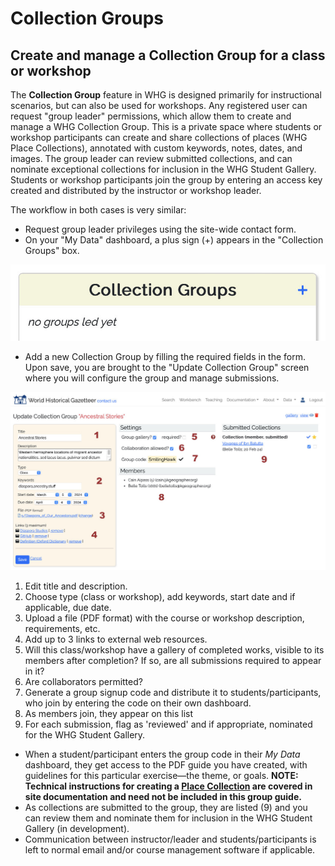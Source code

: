 # Collection Groups

## Create and manage a Collection Group for a class or workshop

The **Collection Group** feature in WHG is designed primarily for instructional scenarios, but can also be used for
workshops. Any registered user can request "group leader" permissions, which allow them to create and manage a WHG
Collection Group. This is a private space where students or workshop participants can create and share collections of
places (WHG Place Collections), annotated with custom keywords, notes, dates, and images. The group leader can review
submitted collections, and can nominate exceptional collections for inclusion in the WHG Student Gallery. Students or
workshop participants join the group by entering an access key created and distributed by the instructor or workshop
leader.

The workflow in both cases is very similar:

* Request group leader privileges using the site-wide contact form.
* On your "My Data" dashboard, a plus sign (+) appears in the "Collection Groups" box.

![img_7.png](../images/img_7.png)

* Add a new Collection Group by filling the required fields in the form. Upon save, you are brought to the "Update
  Collection Group" screen where you will configure the group and manage submissions.

![img_8.png](../images/img_8.png)

1. Edit title and description.
2. Choose type (class or workshop), add keywords, start date and if applicable, due date.
3. Upload a file (PDF format) with the course or workshop description, requirements, etc.
4. Add up to 3 links to external web resources.
5. Will this class/workshop have a gallery of completed works, visible to its members after completion? If so, are all
   submissions required to appear in it?
6. Are collaborators permitted?
7. Generate a group signup code and distribute it to students/participants, who join by entering the code on their own
   dashboard.
8. As members join, they appear on this list
9. For each submission, flag as 'reviewed' and if appropriate, nominated for the WHG Student Gallery.

* When a student/participant enters the group code in their _My Data_ dashboard, they get access to the PDF guide you
  have created, with guidelines for this particular exercise—the theme, or goals. **NOTE: Technical instructions for
  creating a [Place Collection](publishing.md#create-and-publish-a-place-collection) are covered in site documentation and
  need not be included in this group guide.**
* As collections are submitted to the group, they are listed (9) and you can review them and nominate them for inclusion
  in the WHG Student Gallery (in development).
* Communication between instructor/leader and students/participants is left to normal email and/or course management
  software if applicable.